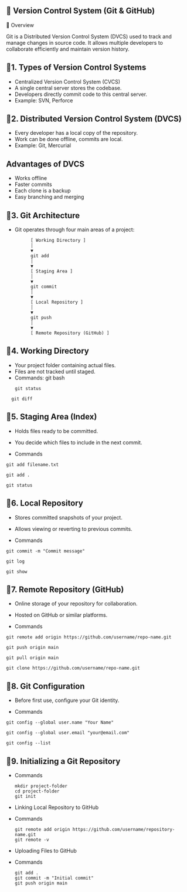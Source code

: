 ## 🧩 Version Control System (Git & GitHub)

🧠 Overview

Git is a Distributed Version Control System (DVCS) used to track and manage changes in source code.
It allows multiple developers to collaborate efficiently and maintain version history.

## 🔹1. Types of Version Control Systems

- Centralized Version Control System (CVCS)
- A single central server stores the codebase.
- Developers directly commit code to this central server.
- Example: SVN, Perforce

## 🔹2. Distributed Version Control System (DVCS)

- Every developer has a local copy of the repository.
- Work can be done offline, commits are local.
- Example: Git, Mercurial

## Advantages of DVCS

- Works offline
- Faster commits
- Each clone is a backup
- Easy branching and merging

## 🔹3. Git Architecture

- Git operates through four main areas of a project:
  ```
        [ Working Directory ]
        │
        ▼
        git add
        │
        ▼
        [ Staging Area ]
        │
        ▼
        git commit
        │
        ▼
        [ Local Repository ]
        │
        ▼
        git push
        │
        ▼
        [ Remote Repository (GitHub) ]
  ```

## 🔹4. Working Directory

- Your project folder containing actual files.
- Files are not tracked until staged.
- Commands: git bash
  ```
  git status
  ```

```
  git diff
```

## 🔹5. Staging Area (Index)

- Holds files ready to be committed.

- You decide which files to include in the next commit.

- Commands

```
git add filename.txt

git add .

git status
```

## 🔹6. Local Repository

- Stores committed snapshots of your project.

- Allows viewing or reverting to previous commits.

- Commands

```
git commit -m "Commit message"

git log

git show
```

## 🔹7. Remote Repository (GitHub)

- Online storage of your repository for collaboration.

- Hosted on GitHub or similar platforms.

- Commands

```
git remote add origin https://github.com/username/repo-name.git

git push origin main

git pull origin main

git clone https://github.com/username/repo-name.git

```

## 🔹8. Git Configuration

- Before first use, configure your Git identity.

- Commands

```
git config --global user.name "Your Name"

git config --global user.email "your@email.com"

git config --list
```

## 🔹9. Initializing a Git Repository

- Commands

  ```
  mkdir project-folder
  cd project-folder
  git init
  ```

- Linking Local Repository to GitHub
- Commands

  ```
  git remote add origin https://github.com/username/repository-name.git
  git remote -v
  ```

- Uploading Files to GitHub
- Commands

  ```
  git add .
  git commit -m "Initial commit"
  git push origin main
  ```

